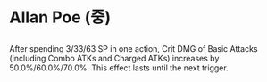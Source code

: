 # Allan Poe (중)

##

After spending 3/33/63 SP in one action, Crit DMG of Basic Attacks (including Combo ATKs and Charged ATKs) increases by 50.0%/60.0%/70.0%. This effect lasts until the next trigger.
